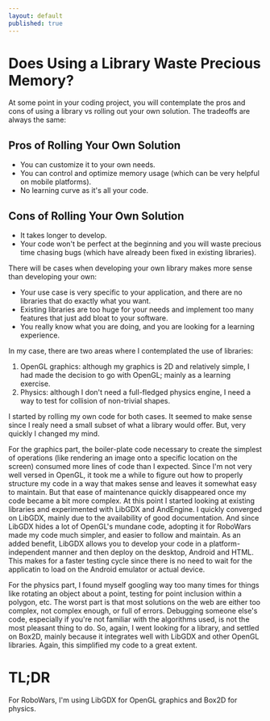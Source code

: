 ```yaml
---
layout: default
published: true
---
```

# Does Using a Library Waste Precious Memory?

At some point in your coding project, you will contemplate the pros and cons of using a library vs rolling out your own solution. The tradeoffs are always the same:

## Pros of Rolling Your Own Solution
* You can customize it to your own needs.
* You can control and optimize memory usage (which can be very helpful on mobile platforms).
* No learning curve as it's all your code.

## Cons of Rolling Your Own Solution
* It takes longer to develop.
* Your code won't be perfect at the beginning and you will waste precious time chasing bugs (which have already been fixed in existing libraries).

There will be cases when developing your own library makes more sense than developing your own:

* Your use case is very specific to your application, and there are no libraries that do exactly what you want.
* Existing libraries are too huge for your needs and implement too many features that just add bloat to your software.
* You really know what you are doing, and you are looking for a learning experience.

In my case, there are two areas where I contemplated the use of libraries:
1. OpenGL graphics: although my graphics is 2D and relatively simple, I had made the decision to go with OpenGL; mainly as a learning exercise.
2. Physics: although I don't need a full-fledged physics engine, I need a way to test for collision of non-trivial shapes.

I started by rolling my own code for both cases. It seemed to make sense since I realy need a small subset of what a library would offer. But, very quickly I changed my mind.

For the graphics part, the boiler-plate code necessary to create the simplest of operations (like rendering an image onto a specific location on the screen) consumed more lines of code than I expected. Since I'm not very well versed in OpenGL, it took me a while to figure out how to properly structure my code in a way that makes sense and leaves it somewhat easy to maintain. But that ease of maintenance quickly disappeared once my code became a bit more complex. At this point I started looking at existing libraries and experimented with LibGDX and AndEngine. I quickly converged on LibGDX, mainly due to the availability of good documentation. And since LibGDX hides a lot of OpenGL's mundane code, adopting it for RoboWars made my code much simpler, and easier to follow and maintain. As an added benefit, LibGDX allows you to develop your code in a platform-independent manner and then deploy on the desktop, Android and HTML. This makes for a faster testing cycle since there is no need to wait for the applicatin to load on the Android emulator or actual device.

For the physics part, I found myself googling way too many times for things like rotating an object about a point, testing for point inclusion within a polygon, etc. The worst part is that most solutions on the web are either too complex, not complex enough, or full of errors. Debugging someone else's code, especially if you're not familiar with the algorithms used, is not the most pleasant thing to do. So, again, I went looking for a library, and settled on Box2D, mainly because it integrates well with LibGDX and other OpenGL libraries. Again, this simplified my code to a great extent.

# TL;DR

For RoboWars, I'm using LibGDX for OpenGL graphics and Box2D for physics.